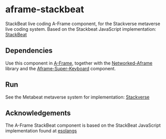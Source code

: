 # aframe-stackbeat

StackBeat live coding A-Frame component, for the Stackverse metaverse live coding system.
Based on the Stackbeat JavaScript implementation: [StackBeat](https://esolangs.org/wiki/StackBeat)

## Dependencies

Use this component in [A-Frame](https://aframe.io), together with the [Networked-Aframe](https://github.com/networked-aframe/networked-aframe) library and the [Aframe-Super-Keyboard](https://github.com/supermedium/aframe-super-keyboard) component.  

## Run
See the Metabeat metaverse system for implementation: [Stackverse](https://github.com/AudioGroupCologne/Stackverse) 

## Acknowledgements

The A-Frame StackBeat component is based on the StackBeat JavaScript implementation found at [esolangs](https://esolangs.org/wiki/StackBeat) 
